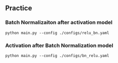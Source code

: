 ## Practice
### Batch Normalizaiton after activation model
```
python main.py --config ./configs/relu_bn.yaml
```

### Activation after Batch Normalization model
```
python main.py --config ./configs/bn_relu.yaml
```

